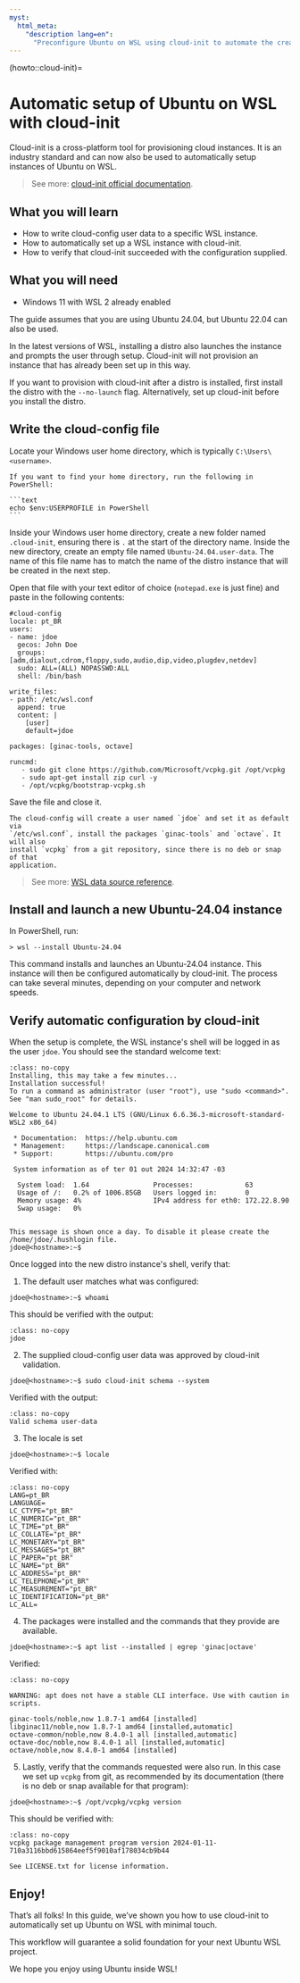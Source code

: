```yaml
---
myst:
  html_meta:
    "description lang=en":
      "Preconfigure Ubuntu on WSL using cloud-init to automate the creation of custom instances."
---
```


(howto::cloud-init)=
# Automatic setup of Ubuntu on WSL with cloud-init

Cloud-init is a cross-platform tool for provisioning cloud instances.
It is an industry standard and can now also be used to automatically setup instances of Ubuntu on WSL.

> See more:  [cloud-init official documentation](https://cloudinit.readthedocs.io/en/latest/index.html).

## What you will learn

- How to write cloud-config user data to a specific WSL instance.
- How to automatically set up a WSL instance with cloud-init.
- How to verify that cloud-init succeeded with the configuration supplied.

## What you will need

- Windows 11 with WSL 2 already enabled

The guide assumes that you are using Ubuntu 24.04,
but Ubuntu 22.04 can also be used.

In the latest versions of WSL, installing a distro also launches the instance
and prompts the user through setup. Cloud-init will not provision an instance
that has already been set up in this way.

If you want to provision with cloud-init after a distro is installed, first
install the distro with the `--no-launch` flag. Alternatively, set up cloud-init
before you install the distro.

## Write the cloud-config file

Locate your Windows user home directory, which is typically `C:\Users\<username>`.

````{tip}
If you want to find your home directory, run the following in PowerShell:

```text
echo $env:USERPROFILE in PowerShell
```
````

Inside your Windows user home directory, create a new folder named
`.cloud-init`, ensuring there is `.` at the start of the directory name. Inside
the new directory, create an empty file named `Ubuntu-24.04.user-data`. The
name of this file name has to match the name of the distro instance that will
be created in the next step.

Open that file with your text editor of choice (`notepad.exe` is just fine) and paste in the following contents:

```{code-block} yaml
#cloud-config
locale: pt_BR
users:
- name: jdoe
  gecos: John Doe
  groups: [adm,dialout,cdrom,floppy,sudo,audio,dip,video,plugdev,netdev]
  sudo: ALL=(ALL) NOPASSWD:ALL
  shell: /bin/bash

write_files:
- path: /etc/wsl.conf
  append: true
  content: |
    [user]
    default=jdoe

packages: [ginac-tools, octave]

runcmd:
   - sudo git clone https://github.com/Microsoft/vcpkg.git /opt/vcpkg
   - sudo apt-get install zip curl -y
   - /opt/vcpkg/bootstrap-vcpkg.sh
```

Save the file and close it.

```{note}
The cloud-config will create a user named `jdoe` and set it as default via
`/etc/wsl.conf`, install the packages `ginac-tools` and `octave`. It will also
install `vcpkg` from a git repository, since there is no deb or snap of that
application.
```

> See more: [WSL data source reference](https://cloudinit.readthedocs.io/en/latest/reference/datasources/wsl.html).

## Install and launch a new Ubuntu-24.04 instance

In PowerShell, run:

```{code-block} text
> wsl --install Ubuntu-24.04
```

This command installs and launches an Ubuntu-24.04 instance.
This instance will then be configured automatically by cloud-init.
The process can take several minutes, depending on your computer and network speeds.

## Verify automatic configuration by cloud-init

When the setup is complete, the WSL instance's shell will be logged in as the user `jdoe`.
You should see the standard welcome text:

```{code-block} text
:class: no-copy
Installing, this may take a few minutes...
Installation successful!
To run a command as administrator (user "root"), use "sudo <command>".
See "man sudo_root" for details.

Welcome to Ubuntu 24.04.1 LTS (GNU/Linux 6.6.36.3-microsoft-standard-WSL2 x86_64)

 * Documentation:  https://help.ubuntu.com
 * Management:     https://landscape.canonical.com
 * Support:        https://ubuntu.com/pro

 System information as of ter 01 out 2024 14:32:47 -03

  System load:  1.64                Processes:             63
  Usage of /:   0.2% of 1006.85GB   Users logged in:       0
  Memory usage: 4%                  IPv4 address for eth0: 172.22.8.90
  Swap usage:   0%


This message is shown once a day. To disable it please create the
/home/jdoe/.hushlogin file.
jdoe@<hostname>:~$
```

Once logged into the new distro instance's shell, verify that:

1. The default user matches what was configured:

```{code-block} text
jdoe@<hostname>:~$ whoami
```

This should be verified with the output:

```{code-block} text
:class: no-copy
jdoe
```

2. The supplied cloud-config user data was approved by cloud-init validation.

```{code-block} text
jdoe@<hostname>:~$ sudo cloud-init schema --system
```

Verified with the output:

```{code-block} text
:class: no-copy
Valid schema user-data
```

3. The locale is set

```{code-block} text
jdoe@<hostname>:~$ locale
```

Verified with:

```{code-block} text
:class: no-copy
LANG=pt_BR
LANGUAGE=
LC_CTYPE="pt_BR"
LC_NUMERIC="pt_BR"
LC_TIME="pt_BR"
LC_COLLATE="pt_BR"
LC_MONETARY="pt_BR"
LC_MESSAGES="pt_BR"
LC_PAPER="pt_BR"
LC_NAME="pt_BR"
LC_ADDRESS="pt_BR"
LC_TELEPHONE="pt_BR"
LC_MEASUREMENT="pt_BR"
LC_IDENTIFICATION="pt_BR"
LC_ALL=

```

4. The packages were installed and the commands that they provide are available.

```{code-block} text
jdoe@<hostname>:~$ apt list --installed | egrep 'ginac|octave'
```

Verified:

```{code-block} text
:class: no-copy

WARNING: apt does not have a stable CLI interface. Use with caution in scripts.

ginac-tools/noble,now 1.8.7-1 amd64 [installed]
libginac11/noble,now 1.8.7-1 amd64 [installed,automatic]
octave-common/noble,now 8.4.0-1 all [installed,automatic]
octave-doc/noble,now 8.4.0-1 all [installed,automatic]
octave/noble,now 8.4.0-1 amd64 [installed]
```

5. Lastly, verify that the commands requested were also run. In this case we set up `vcpkg` from git, as recommended by its
   documentation (there is no deb or snap available for that program):

```{code-block} text
jdoe@<hostname>:~$ /opt/vcpkg/vcpkg version
```

This should be verified with:

```{code-block} text
:class: no-copy
vcpkg package management program version 2024-01-11-710a3116bbd615864eef5f9010af178034cb9b44

See LICENSE.txt for license information.
```

## Enjoy!

That’s all folks! In this guide, we’ve shown you how to use cloud-init to automatically set up Ubuntu on WSL with minimal touch.

This workflow will guarantee a solid foundation for your next Ubuntu WSL project.

We hope you enjoy using Ubuntu inside WSL!

